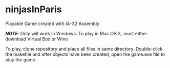 # ninjasInParis
Playable Game created with IA-32 Assembly

***NOTE***: Only will work in Windows. To play in Mac OS X, must either download Virtual Box or Wine

To play, clone repository and place all files in same directory. Double-click the makefile and after objects have been created, open the game.exe file to play the game.
